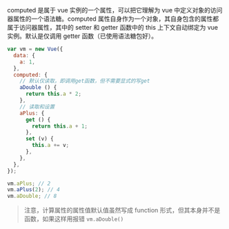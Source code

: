 computed 是属于 vue 实例的一个属性，可以把它理解为 vue 中定义对象的访问器属性的一个语法糖。computed 属性自身作为一个对象，其自身包含的属性都属于访问器属性，其中的 setter 和 getter 函数中的 this 上下文自动绑定为 vue 实例。默认是仅调用 getter 函数（已使用语法糖包好）。

```js
var vm = new Vue({
  data: {
    a: 1,
  },
  computed: {
    // 默认仅读取，即调用get函数，但不需要显式的写get
    aDouble () {
      return this.a * 2;
    },
    // 读取和设置
    aPlus: {
      get () {
        return this.a + 1;
      },
      set (v) {
        this.a += v;
      },
    },
  },
});

vm.aPlus; // 2
vm.aPlus(2); // 4
vm.aDouble; // 8
```

> 注意，计算属性的属性值默认值虽然写成 function 形式，但其本身并不是函数，如果这样用报错 `vm.aDouble()`
